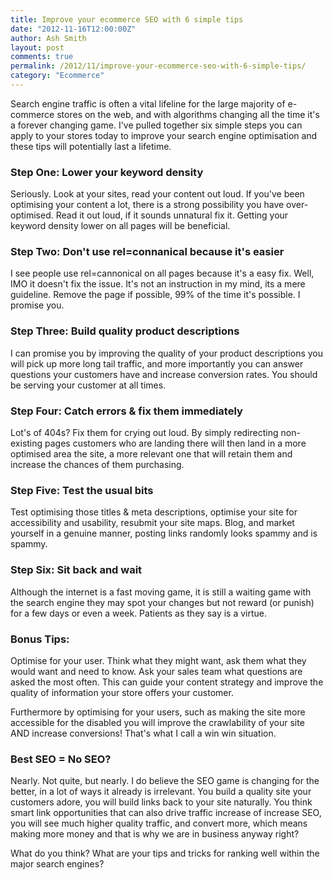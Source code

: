 ```yaml
---
title: Improve your ecommerce SEO with 6 simple tips
date: "2012-11-16T12:00:00Z"
author: Ash Smith
layout: post
comments: true
permalink: /2012/11/improve-your-ecommerce-seo-with-6-simple-tips/
category: "Ecommerce"
---
```

Search engine traffic is often a vital lifeline for the large majority of e-commerce stores on the web, and with algorithms changing all the time it's a forever changing game. I've pulled together six simple steps you can apply to your stores today to improve your search engine optimisation and these tips will potentially last a lifetime.

### Step One: Lower your keyword density

Seriously. Look at your sites, read your content out loud. If you've been optimising your content a lot, there is a strong possibility you have over-optimised. Read it out loud, if it sounds unnatural fix it. Getting your keyword density lower on all pages will be beneficial.

### Step Two: Don't use rel=connanical because it's easier

I see people use rel=cannonical on all pages because it's a easy fix. Well, IMO it doesn't fix the issue. It's not an instruction in my mind, its a mere guideline. Remove the page if possible, 99% of the time it's possible. I promise you.

### Step Three: Build quality product descriptions

I can promise you by improving the quality of your product descriptions you will pick up more long tail traffic, and more importantly you can answer questions your customers have and increase conversion rates. You should be serving your customer at all times.

### Step Four: Catch errors & fix them immediately

Lot's of 404s? Fix them for crying out loud. By simply redirecting non-existing pages customers who are landing there will then land in a more optimised area the site, a more relevant one that will retain them and increase the chances of them purchasing.

### Step Five: Test the usual bits

Test optimising those titles & meta descriptions, optimise your site for accessibility and usability, resubmit your site maps. Blog, and market yourself in a genuine manner, posting links randomly looks spammy and is spammy.

### Step Six: Sit back and wait

Although the internet is a fast moving game, it is still a waiting game with the search engine they may spot your changes but not reward (or punish) for a few days or even a week. Patients as they say is a virtue.

### Bonus Tips:

Optimise for your user. Think what they might want, ask them what they would want and need to know. Ask your sales team what questions are asked the most often. This can guide your content strategy and improve the quality of information your store offers your customer.

Furthermore by optimising for your users, such as making the site more accessible for the disabled you will improve the crawlability of your site AND increase conversions! That's what I call a win win situation.

### Best SEO = No SEO?

Nearly. Not quite, but nearly. I do believe the SEO game is changing for the better, in a lot of ways it already is irrelevant. You build a quality site your customers adore, you will build links back to your site naturally. You think smart link opportunities that can also drive traffic increase of increase SEO, you will see much higher quality traffic, and convert more, which means making more money and that is why we are in business anyway right?

What do you think? What are your tips and tricks for ranking well within the major search engines?

